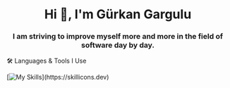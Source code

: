 <h1 align="center">Hi 👋, I'm Gürkan Gargulu</h1>
<h3 align="center">I am striving to improve myself more and more in the field of software day by day.</h3>


<div class = "tools"; border-bottom: 1px solid red;>

</div>
🛠 Languages & Tools I Use

[![My Skills](https://skillicons.dev/icons?i=js,html,css,cs,mysql,php,py,sass,unity,vue,)](https://skillicons.dev)
